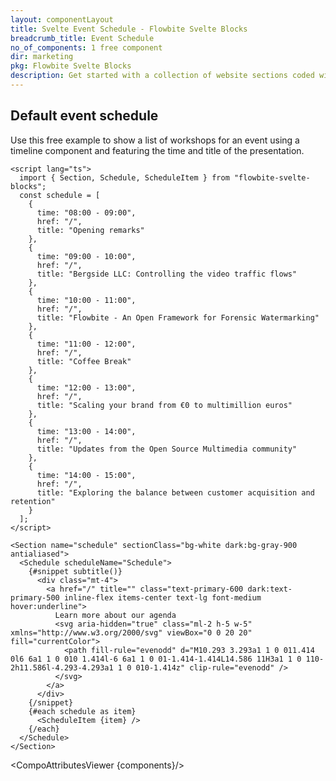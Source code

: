 ```yaml
---
layout: componentLayout
title: Svelte Event Schedule - Flowbite Svelte Blocks
breadcrumb_title: Event Schedule
no_of_components: 1 free component
dir: marketing
pkg: Flowbite Svelte Blocks
description: Get started with a collection of website sections coded with Tailwind CSS to show the schedule of an event inside a timeline featuring a title, speaker, and description.
---
```


<script lang="ts">
  import { TableProp, TableDefaultRow, CompoAttributesViewer } from '../utils'
  const components = 'Schedule, ScheduleItem, Section'
</script>

## Default event schedule

Use this free example to show a list of workshops for an event using a timeline component and featuring the time and title of the presentation.

```svelte example
<script lang="ts">
  import { Section, Schedule, ScheduleItem } from "flowbite-svelte-blocks";
  const schedule = [
    {
      time: "08:00 - 09:00",
      href: "/",
      title: "Opening remarks"
    },
    {
      time: "09:00 - 10:00",
      href: "/",
      title: "Bergside LLC: Controlling the video traffic flows"
    },
    {
      time: "10:00 - 11:00",
      href: "/",
      title: "Flowbite - An Open Framework for Forensic Watermarking"
    },
    {
      time: "11:00 - 12:00",
      href: "/",
      title: "Coffee Break"
    },
    {
      time: "12:00 - 13:00",
      href: "/",
      title: "Scaling your brand from €0 to multimillion euros"
    },
    {
      time: "13:00 - 14:00",
      href: "/",
      title: "Updates from the Open Source Multimedia community"
    },
    {
      time: "14:00 - 15:00",
      href: "/",
      title: "Exploring the balance between customer acquisition and retention"
    }
  ];
</script>

<Section name="schedule" sectionClass="bg-white dark:bg-gray-900 antialiased">
  <Schedule scheduleName="Schedule">
    {#snippet subtitle()}
      <div class="mt-4">
        <a href="/" title="" class="text-primary-600 dark:text-primary-500 inline-flex items-center text-lg font-medium hover:underline">
          Learn more about our agenda
          <svg aria-hidden="true" class="ml-2 h-5 w-5" xmlns="http://www.w3.org/2000/svg" viewBox="0 0 20 20" fill="currentColor">
            <path fill-rule="evenodd" d="M10.293 3.293a1 1 0 011.414 0l6 6a1 1 0 010 1.414l-6 6a1 1 0 01-1.414-1.414L14.586 11H3a1 1 0 110-2h11.586l-4.293-4.293a1 1 0 010-1.414z" clip-rule="evenodd" />
          </svg>
        </a>
      </div>
    {/snippet}
    {#each schedule as item}
      <ScheduleItem {item} />
    {/each}
  </Schedule>
</Section>
```

<CompoAttributesViewer {components}/>
